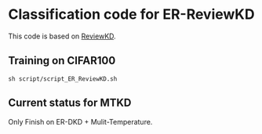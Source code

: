 # Classification code for ER-ReviewKD

This code is based on [ReviewKD](https://github.com/dvlab-research/ReviewKD).

## Training on CIFAR100 

```
sh script/script_ER_ReviewKD.sh
```

## Current status for MTKD

Only Finish on ER-DKD + Mulit-Temperature.